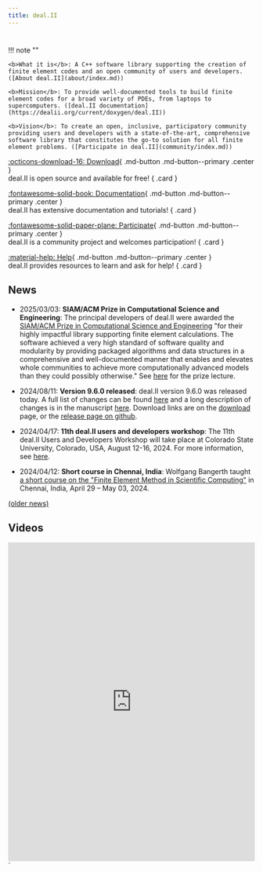 ```yaml
---
title: deal.II
---
```

#

!!! note ""

    <b>What it is</b>: A C++ software library supporting the creation of finite element codes and an open community of users and developers. ([About deal.II](about/index.md))

    <b>Mission</b>: To provide well-documented tools to build finite element codes for a broad variety of PDEs, from laptops to supercomputers. ([deal.II documentation](https://dealii.org/current/doxygen/deal.II))

    <b>Vision</b>: To create an open, inclusive, participatory community providing users and developers with a state-of-the-art, comprehensive software library that constitutes the go-to solution for all finite element problems. ([Participate in deal.II](community/index.md))


<div class="grid" markdown>

[:octicons-download-16: Download](current_release/download.md){ .md-button .md-button--primary .center }<br>
deal.II is open source and available for free!
{ .card }

[:fontawesome-solid-book: Documentation](https://dealii.org/current/doxygen/deal.II){ .md-button .md-button--primary .center }<br>
deal.II has extensive documentation and tutorials!
{ .card }

[:fontawesome-solid-paper-plane: Participate](community/index.md){ .md-button .md-button--primary .center }<br>
deal.II is a community project and welcomes participation!
{ .card }

[:material-help: Help](getting_help/index.md){ .md-button .md-button--primary .center }<br>
deal.II provides resources to learn and ask for help!
{ .card }

</div>

News
----

- 2025/03/03: **SIAM/ACM Prize in Computational Science and Engineering**:
The principal developers of deal.II were awarded the
[SIAM/ACM Prize in Computational Science and
Engineering](https://www.siam.org/programs-initiatives/prizes-awards/major-prizes-lectures/siamacm-prize-in-computational-science-and-engineering/prize-history/)
"for their highly impactful library supporting finite element
calculations. The software achieved a very high standard of software
quality and modularity by providing packaged algorithms and data
structures in a comprehensive and well-documented manner that enables
and elevates whole communities to achieve more computationally
advanced models than they could possibly otherwise." See
<a href="https://www.youtube.com/watch?v=Dv2MOoNn7Z0">here</a> for the prize lecture.

- 2024/08/11: **Version 9.6.0 released**:
deal.II version 9.6.0 was released today. A full list of changes can be found [here](http://www.dealii.org/developer/doxygen/deal.II/changes_between_9_5_2_and_9_6_0.html) and a long description of changes is in the manuscript [here](https://www.dealii.org/deal96-preprint.pdf). Download links are on the [download](current_release/download.md) page, or the [release page on github](https://github.com/dealii/dealii/releases).

- 2024/04/17: **11th deal.II users and developers workshop**:
The 11th deal.II Users and Developers Workshop will take place at Colorado State University, Colorado, USA, August 12-16, 2024. For more information, see [here](https://www.dealii.org/workshop-2024).

- 2024/04/12: **Short course in Chennai, India**:
Wolfgang Bangerth taught [a short course on the "Finite Element Method in Scientific Computing"](https://civil.iitm.ac.in/pcoe/smge/term-course-2024.php) in Chennai, India, April 29 – May 03, 2024.

[(older news)](about/news.md)

Videos
------

<iframe src='https://cdn.knightlab.com/libs/timeline3/latest/embed/index.html?source=1FYT2_aIxZT4VFJeJDrqAu5out9HwCDwsxWU299e5hlk&font=Default&lang=en&initial_zoom=2&height=650' width='100%' height='650' webkitallowfullscreen mozallowfullscreen allowfullscreen frameborder='0'></iframe>
`
